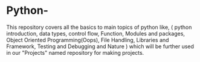 # Python-
This repository covers all the basics to main topics of python like, ( python introduction, data types, control flow, Function, Modules and packages, Object Oriented Programming(Oops), File Handling, Libraries and Framework, Testing and Debugging and Nature ) which will be further used in our "Projects" named repository for making projects.
